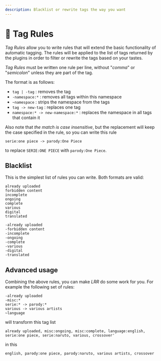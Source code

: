 ```yaml
---
description: Blacklist or rewrite tags the way you want
---
```


# 📏 Tag Rules

_Tag Rules_ allow you to write rules that will extend the basic functionality of automatic tagging. The rules will be applied to the list of tags returned by the plugins in order to filter or rewrite the tags based on your tastes.

_Tag Rules_ must be written one rule per line, without "_comma_" or "_semicolon_" unless they are part of the tag.

The format is as follows:

* `tag | -tag` : removes the tag
* `-namespace:*` : removes all tags within this namespace
* `~namespace` : strips the namespace from the tags
* `tag -> new-tag` : replaces one tag
* `namespace:* -> new-namespace:*` : replaces the namespace in all tags that contain it

Also note that _the match is case insensitive_, but the replacement will keep the case specified in the rule, so you can write this rule

```
serie:one piece -> parody:One Piece
```

to replace `SERIE:ONE PIECE` with `parody:One Piece`.

## Blacklist

This is the simplest list of rules you can write. Both formats are valid:

```
already uploaded
forbidden content
incomplete
ongoing
complete
various
digital
translated
```

```
-already uploaded
-forbidden content
-incomplete
-ongoing
-complete
-various
-digital
-translated
```

## Advanced usage

Combining the above rules, you can make _LRR_ do some work for you. For example the following set of rules:

```
-already uploaded
-misc:*
serie:* -> parody:*
various -> various artists
~language
```

will transform this tag list

```
already uploaded, misc:ongoing, misc:complete, language:english,
serie:one piece, serie:naruto, various, crossover'
```

in this

```
english, parody:one piece, parody:naruto, various artists, crossover
```
